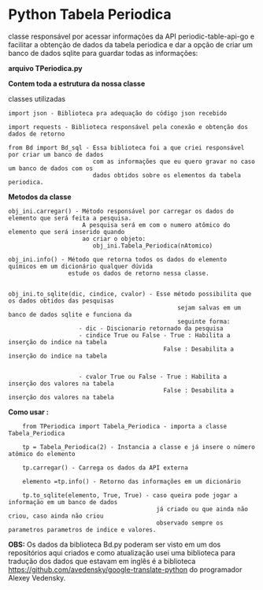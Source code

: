 # Python Tabela Periodica
classe responsável por acessar informações da API periodic-table-api-go
e facilitar a obtenção de dados da tabela periodica e dar a opção de
criar um banco de dados sqlite para guardar todas as informações:

__arquivo TPeriodica.py__

__Contem toda a estrutura da nossa classe__

classes utilizadas

    import json - Biblioteca pra adequação do código json recebido

    import requests - Biblioteca responsável pela conexão e obtenção dos dados de retorno
    
    from Bd import Bd_sql - Essa biblioteca foi a que criei responsável por criar um banco de dados
                            com as informações que eu quero gravar no caso um banco de dados com os
                            dados obtidos sobre os elementos da tabela periodica.



__Metodos da classe__

    obj_ini.carregar() - Método responsável por carregar os dados do elemento que será feita a pesquisa.
                         A pesquisa será em com o numero atômico do elemento que será inserido quando
                         ao criar o objeto:
                            obj_ini.Tabela_Periodica(nAtomico)    
    
    obj_ini.info() - Método que retorna todos os dados do elemento químicos em um dicionário qualquer dúvida
                     estude os dados de retorno nessa classe.
    

    obj_ini.to_sqlite(dic, cindice, cvalor) - Esse método possibilita que os dados obtidos das pesquisas
                                                    sejam salvas em um banco de dados sqlite e funciona da
                                                    seguinte forma:
                        - dic - Discionario retornado da pesquisa
                        - cindice True ou False - True : Habilita a inserção do indice na tabela
                                                False : Desabilita a inserção do indice na tabela


                        - cvalor True ou False - True : Habilita a inserção dos valores na tabela
                                                False : Desabilita a inserção dos valores na tabela

__Como usar :__

        from TPeriodica import Tabela_Periodica - importa a classe Tabela_Periodica

        tp = Tabela_Periodica(2) - Instancia a classe e já insere o número atômico do elemento
        
        tp.carregar() - Carrega os dados da API externa

        elemento =tp.info() - Retorno das informações em um dicionário

        tp.to_sqlite(elemento, True, True) - caso queira pode jogar a informação em um banco de dados
                                              já criado ou que ainda não criou, caso ainda não criou
                                              observado sempre os parametros parametros de indice e valores.


__OBS:__
Os dados da biblioteca Bd.py poderam ser visto em um dos repositórios aqui criados e como atualização usei
uma biblioteca para tradução dos dados que estavam em inglês é a biblioteca https://github.com/avedensky/google-translate-python
do programador Alexey Vedensky.